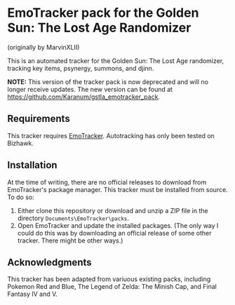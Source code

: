 # EmoTracker pack for the Golden Sun: The Lost Age Randomizer

(originally by MarvinXLII)

This is an automated tracker for the Golden Sun: The Lost Age
randomizer, tracking key items, psynergy, summons, and djinn.

**NOTE:** This version of the tracker pack is now deprecated and will no longer receive updates. The new version can be found at https://github.com/Karanum/gstla_emotracker_pack.

## Requirements

This tracker requires [EmoTracker](https://emotracker.net/). Autotracking has only been tested on Bizhawk.

## Installation

At the time of writing, there are no official releases to download
from EmoTracker's package manager. This tracker must be installed from
source. To do so:

1. Either clone this repository or download and unzip a ZIP file in the directory ``Documents\EmoTracker\packs``.
2. Open EmoTracker and update the installed packages. (The only way I could do this was by downloading an official release of some other tracker. There might be other ways.)

## Acknowledgments

This tracker has been adapted from variuous existing packs, including
Pokemon Red and Blue, The Legend of Zelda: The Minish Cap, and Final
Fantasy IV and V.
